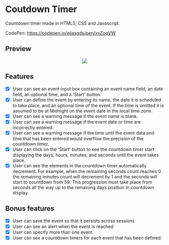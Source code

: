 # Coutdown Timer

Countdown timer made in HTML5, CSS and Javascript.

CodePen: https://codepen.io/eliasgds/pen/xxZoqVW

## Preview
<p align="center">
  <img src="https://user-images.githubusercontent.com/67754744/88847145-002a0780-d1bd-11ea-899b-ea2cd7e66f83.gif">
</p> 
  
## Features

- [x] User can see an event input box containing an event name field, an date field, an optional time, and a 'Start' button.
- [x] User can define the event by entering its name, the date it is scheduled to take place, and an optional time of the event. If the time is omitted it is assumed to be at Midnight on the event date in the local time zone.
- [x] User can see a warning message if the event name is blank.
- [x] User can see a warning message if the event date or time are incorrectly entered.
- [x] User can see a warning message if the time until the event data and time that has been entered would overflow the precision of the countdown timer.
- [x] User can click on the 'Start' button to see the countdown timer start displaying the days, hours, minutes, and seconds until the event takes place.
- [x] User can see the elements in the countdown timer automatically decrement. For example, when the remaining seconds count reaches 0 the remaining minutes count will decrement by 1 and the seconds will start to countdown from 59. This progression must take place from seconds all the way up to the remaining days position in countdown display.

## Bonus features

- [x] User can save the event so that it persists across sessions
- [x] User can see an alert when the event is reached
- [x] User can specify more than one event.
- [x] User can see a countdown timers for each event that has been defined.
